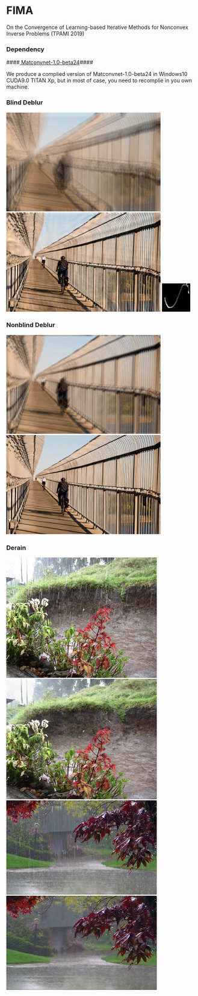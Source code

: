 # FIMA
On the Convergence of Learning-based Iterative Methods for Nonconvex Inverse Problems (TPAMI 2019)

### Dependency ###
####<a href  = "https://github.com/vlfeat/matconvnet"> Matconvnet-1.0-beta24</a>####

We produce a complied version of Matconvnet-1.0-beta24 in Windows10 CUDA9.0 TITAN Xp, but in most of case, you need to recomplie in you own machine.

### Blind Deblur ###
<span align="left"><img src="images_blur/manmade_03_kernel_04.png" alt="" width="410"/></span>
<span align="right"><img src="results/manmade_03_kernel_04_mFIMA_Blind_Deblur.png" alt="" width="410"/></span>
<span align="center"><img src="results/manmade_03_kernel_04_mFIMA_Blind_Deblur_K.png" alt="" width="75"/></span>

### Nonblind Deblur ###
<span align="left"><img src="results/manmade_03_iFIMA_Nonblind_Blur_In.png" alt="" width="410"/></span>
<span align="right"><img src="results/manmade_03_iFIMA_Nonblind_Deblur.png" alt="" width="410"/></span>


### Derain ###
<span align="left"><img src="images_rain/real_1.jpg" alt="" width="400"/></span>
<span align="right"><img src="results/real_1_mFIMA_Derain.png" alt="" width="400"/></span>
<span align="left"><img src="images_rain/real_2.jpg" alt="" width="400"/></span>
<span align="right"><img src="results/real_2_mFIMA_Derain.png" alt="" width="400"/></span>
